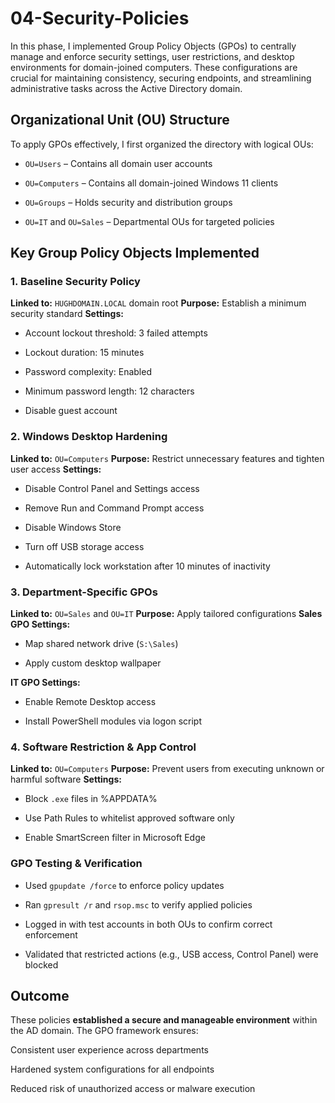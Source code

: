 # 04-Security-Policies
In this phase, I implemented Group Policy Objects (GPOs) to centrally manage and enforce security settings, user restrictions, and desktop environments for domain-joined computers. These configurations are crucial for maintaining consistency, securing endpoints, and streamlining administrative tasks across the Active Directory domain.

## Organizational Unit (OU) Structure
To apply GPOs effectively, I first organized the directory with logical OUs:

  * `OU=Users` – Contains all domain user accounts

  * `OU=Computers` – Contains all domain-joined Windows 11 clients

  * `OU=Groups` – Holds security and distribution groups

  * `OU=IT` and `OU=Sales` – Departmental OUs for targeted policies

## Key Group Policy Objects Implemented
### 1. Baseline Security Policy
**Linked to:** `HUGHDOMAIN.LOCAL` domain root
**Purpose:** Establish a minimum security standard
**Settings:**

  * Account lockout threshold: 3 failed attempts

  * Lockout duration: 15 minutes

  * Password complexity: Enabled

  * Minimum password length: 12 characters

  * Disable guest account

### 2. Windows Desktop Hardening
**Linked to:** `OU=Computers`
**Purpose:** Restrict unnecessary features and tighten user access
**Settings:**

  * Disable Control Panel and Settings access

  * Remove Run and Command Prompt access

  * Disable Windows Store

  * Turn off USB storage access

  * Automatically lock workstation after 10 minutes of inactivity

### 3. Department-Specific GPOs
**Linked to:** `OU=Sales` and `OU=IT`
**Purpose:** Apply tailored configurations
**Sales GPO Settings:**

  * Map shared network drive (`S:\Sales`)

  * Apply custom desktop wallpaper

**IT GPO Settings:**

  * Enable Remote Desktop access

  * Install PowerShell modules via logon script

### 4. Software Restriction & App Control
**Linked to:** `OU=Computers`
**Purpose:** Prevent users from executing unknown or harmful software
**Settings:**

  * Block `.exe` files in %APPDATA%

  * Use Path Rules to whitelist approved software only

  * Enable SmartScreen filter in Microsoft Edge

### GPO Testing & Verification
  * Used `gpupdate /force` to enforce policy updates

  * Ran `gpresult /r` and `rsop.msc` to verify applied policies

  * Logged in with test accounts in both OUs to confirm correct enforcement

  * Validated that restricted actions (e.g., USB access, Control Panel) were blocked

## Outcome
These policies **established a secure and manageable environment** within the AD domain. The GPO framework ensures:

Consistent user experience across departments

Hardened system configurations for all endpoints

Reduced risk of unauthorized access or malware execution

